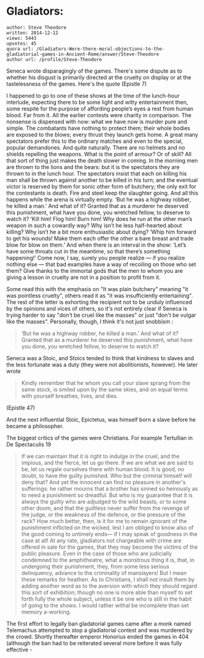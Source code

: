 # Gladiators: 

	author: Steve Theodore
	written: 2014-12-12
	views: 5443
	upvotes: 45
	quora url: /Gladiators-Were-there-moral-objections-to-the-gladiatorial-games-in-Ancient-Rome/answer/Steve-Theodore
	author url: /profile/Steve-Theodore


Seneca wrote disparagingly of the games. There's some dispute as to whether his disgust is primarily directed at the cruelty on display or at the tastelessness of the games. Here's the quote (Epistle 7)


> 
 I happened to go to one of these shows at the time of the lunch-hour interlude, expecting there to be some light and witty entertainment then, some respite for the purpose of affording people’s eyes a rest from human blood. Far from it. All the earlier contests were charity in comparison. The nonsense is dispensed with now: what we have now is murder pure and simple. The combatants have nothing to protect them; their whole bodies are exposed to the blows; every thrust they launch gets home. A great many spectators prefer this to the ordinary matches and even to the special, popular demandones. And quite naturally. There are no helmets and no shields repelling the weapons. What is the point of armour? Or of skill? All that sort of thing just makes the death slower in coming. In the morning men are thrown to the lions and the bears: but it is the spectators they are thrown to in the lunch hour. The spectators insist that each on killing his man shall be thrown against another to be killed in his turn; and the eventual victor is reserved by them for sonic other form of butchery; the only exit for the contestants is death. Fire and steel keep the slaughter going. And all this happens while the arena is virtually empty.
‘But he was a highway robber, he killed a man.’ And what of it? Granted that as a murderer he deserved this punishment, what have you done, you wretched fellow, to deserve to watch it? ‘Kill him! Flog him! Burn him! Why does he run at the other man’s weapon in such a cowardly way? Why isn’t he less half-hearted about killing? Why isn’t he a bit more enthusiastic about dying? ‘Whip him forward to get his wounds! Make them each offer the other a bare breast and trade blow for blow on them.’ And when there is an interval in the show: ‘Let’s have some throats cut in the meantime, so that there’s something happening!’ Come now, I say, surely you people realize — if you realize nothing else — that bad examples have a way of recoiling on those who set them? Give thanks to the immortal gods that the men to whom you are giving a lesson in cruelty are not in a position to profit from it.

> 


Some read this with the emphasis on "It was plain butchery" meaning "it was pointless cruelty", others read it as "it was insufficiently entertaining". The rest of the letter is exhorting the recipient not to be unduly influenced by the opinions and vices of others, so it's not entirely clear if Seneca is trying harder to say "don't be cruel like the masses" or just "don't be vulgar like the masses". Personally, though, I think it's not just snobbism :



> ‘But he was a highway robber, he killed a man.’ And what of it? Granted that as a murderer he deserved this punishment, what have you done, you wretched fellow, to deserve to watch it?


Seneca was a Stoic, and Stoics tended to think that kindness to slaves and the less fortunate was a duty (they were not abolitionists, however). He later wrote



> Kindly remember that he whom you call your slave sprang from the same stock, is smiled upon by the same skies, and on equal terms with yourself breathes, lives, and dies.

(Epistle 47)

And the next influential Stoic, Epictetus, was himself born a slave before he became a philosopher. 

The biggest critics of the games were Christians. For example Tertullian in De Spectaculis 19



>  If we can maintain that it is right to indulge in the cruel, and the impious, and the fierce, let us go there. If we are what we are said to be, let us regale ourselves there with human blood. It is good, no doubt, to have the guilty punished. Who but the criminal himself will deny that? And yet the innocent can find no pleasure in another's sufferings: he rather mourns that a brother has sinned so heinously as to need a punishment so dreadful. But who is my guarantee that it is always the guilty who are adjudged to the wild beasts, or to some other doom, and that the guiltless never suffer from the revenge of the judge, or the weakness of the defence, or the pressure of the rack? How much better, then, is it for me to remain ignorant of the punishment inflicted on the wicked, lest I am obliged to know also of the good coming to untimely ends— if I may speak of goodness in the case at all! At any rate, gladiators not chargeable with crime are offered in sale for the games, that they may become the victims of the public pleasure. Even in the case of those who are judicially condemned to the amphitheatre, what a monstrous thing it is, that, in undergoing their punishment, they, from some less serious delinquency, advance to the criminality of manslayers! But I mean these remarks for heathen. As to Christians, I shall not insult them by adding another word as to the aversion with which they should regard this sort of exhibition; though no one is more able than myself to set forth fully the whole subject, unless it be one who is still in the habit of going to the shows. I would rather withal be incomplete than set memory a-working.


The first effort to legally ban gladatorial games came after a monk named Telemachus attempted to stop a gladiatorial contest and was murdered by the crowd. Shortly thereafter emperor Honorius ended the games in 404 (although the ban had to be reiterated several more before it was fully effective -

